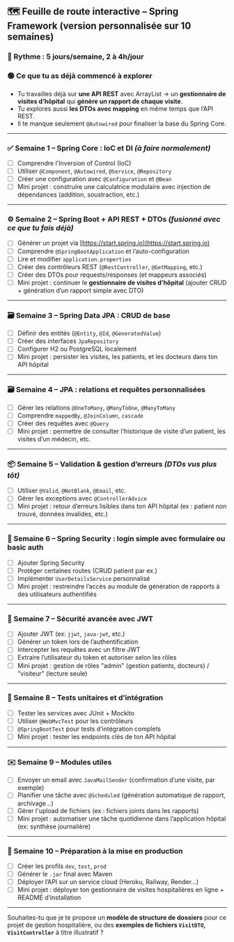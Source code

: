 ## 🗺️ Feuille de route interactive – Spring Framework (version personnalisée sur 10 semaines)

### 🔄 Rythme : 5 jours/semaine, 2 à 4h/jour

### 🟢 Ce que tu as déjà commencé à explorer

* Tu travailles déjà sur **une API REST** avec ArrayList → un **gestionnaire de visites d’hôpital** qui **génère un rapport de chaque visite**.
* Tu explores aussi **les DTOs avec mapping** en même temps que l’API REST.
* Il te manque seulement `@Autowired` pour finaliser la base du Spring Core.

---

### ✅ Semaine 1 – Spring Core : IoC et DI *(à faire normalement)*

* [ ] Comprendre l'Inversion of Control (IoC)
* [ ] Utiliser `@Component`, `@Autowired`, `@Service`, `@Repository`
* [ ] Créer une configuration avec `@Configuration` et `@Bean`
* [ ] Mini projet : construire une calculatrice modulaire avec injection de dépendances (addition, soustraction, etc.)

---

### ⚙️ Semaine 2 – Spring Boot + API REST + DTOs *(fusionné avec ce que tu fais déjà)*

* [ ] Générer un projet via [https://start.spring.io](https://start.spring.io)
* [ ] Comprendre `@SpringBootApplication` et l’auto-configuration
* [ ] Lire et modifier `application.properties`
* [ ] Créer des contrôleurs REST (`@RestController`, `@GetMapping`, etc.)
* [ ] Créer des DTOs pour requests/responses (et mappeurs associés)
* [ ] Mini projet : continuer le **gestionnaire de visites d’hôpital** (ajouter CRUD + génération d’un rapport simple avec DTO)

---

### 🗃️ Semaine 3 – Spring Data JPA : CRUD de base

* [ ] Définir des entités (`@Entity`, `@Id`, `@GeneratedValue`)
* [ ] Créer des interfaces `JpaRepository`
* [ ] Configurer H2 ou PostgreSQL localement
* [ ] Mini projet : persister les visites, les patients, et les docteurs dans ton API hôpital

---

### 🗃️ Semaine 4 – JPA : relations et requêtes personnalisées

* [ ] Gérer les relations `@OneToMany`, `@ManyToOne`, `@ManyToMany`
* [ ] Comprendre `mappedBy`, `@JoinColumn`, `cascade`
* [ ] Créer des requêtes avec `@Query`
* [ ] Mini projet : permettre de consulter l’historique de visite d’un patient, les visites d’un médecin, etc.

---

### 📦 Semaine 5 – Validation & gestion d’erreurs *(DTOs vus plus tôt)*

* [ ] Utiliser `@Valid`, `@NotBlank`, `@Email`, etc.
* [ ] Gérer les exceptions avec `@ControllerAdvice`
* [ ] Mini projet : retour d’erreurs lisibles dans ton API hôpital (ex : patient non trouvé, données invalides, etc.)

---

### 🔐 Semaine 6 – Spring Security : login simple avec formulaire ou basic auth

* [ ] Ajouter Spring Security
* [ ] Protéger certaines routes (CRUD patient par ex.)
* [ ] Implémenter `UserDetailsService` personnalisé
* [ ] Mini projet : restreindre l’accès au module de génération de rapports à des utilisateurs authentifiés

---

### 🔐 Semaine 7 – Sécurité avancée avec JWT

* [ ] Ajouter JWT (ex: `jjwt`, `java-jwt`, etc.)
* [ ] Générer un token lors de l’authentification
* [ ] Intercepter les requêtes avec un filtre JWT
* [ ] Extraire l’utilisateur du token et autoriser selon les rôles
* [ ] Mini projet : gestion de rôles "admin" (gestion patients, docteurs) / "visiteur" (lecture seule)

---

### 🧪 Semaine 8 – Tests unitaires et d’intégration

* [ ] Tester les services avec JUnit + Mockito
* [ ] Utiliser `@WebMvcTest` pour les contrôleurs
* [ ] `@SpringBootTest` pour tests d’intégration complets
* [ ] Mini projet : tester les endpoints clés de ton API hôpital

---

### ✉️ Semaine 9 – Modules utiles

* [ ] Envoyer un email avec `JavaMailSender` (confirmation d’une visite, par exemple)
* [ ] Planifier une tâche avec `@Scheduled` (génération automatique de rapport, archivage...)
* [ ] Gérer l'upload de fichiers (ex : fichiers joints dans les rapports)
* [ ] Mini projet : automatiser une tâche quotidienne dans l’application hôpital (ex: synthèse journalière)

---

### 🚀 Semaine 10 – Préparation à la mise en production

* [ ] Créer les profils `dev`, `test`, `prod`
* [ ] Générer le `.jar` final avec Maven
* [ ] Déployer l’API sur un service cloud (Heroku, Railway, Render…)
* [ ] Mini projet : déployer ton gestionnaire de visites hospitalières en ligne + README d’installation

---

Souhaites-tu que je te propose un **modèle de structure de dossiers** pour ce projet de gestion hospitalière, ou des **exemples de fichiers `VisitDTO`, `VisitController`** à titre illustratif ?
